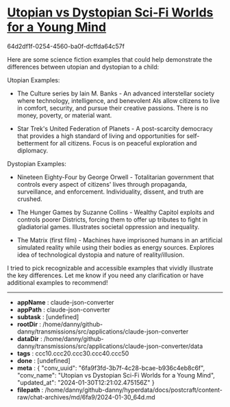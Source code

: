 # [Utopian vs Dystopian Sci-Fi Worlds for a Young Mind](https://claude.ai/chat/6fa9f3fd-3b7f-4c28-bcae-b936c4eb8c6f)

64d2df1f-0254-4560-ba0f-dcffda64c57f

 Here are some science fiction examples that could help demonstrate the differences between utopian and dystopian to a child:

Utopian Examples:

- The Culture series by Iain M. Banks - An advanced interstellar society where technology, intelligence, and benevolent AIs allow citizens to live in comfort, security, and pursue their creative passions. There is no money, poverty, or material want.

- Star Trek's United Federation of Planets - A post-scarcity democracy that provides a high standard of living and opportunities for self-betterment for all citizens. Focus is on peaceful exploration and diplomacy.

Dystopian Examples:  

- Nineteen Eighty-Four by George Orwell - Totalitarian government that controls every aspect of citizens' lives through propaganda, surveillance, and enforcement. Individuality, dissent, and truth are crushed.

- The Hunger Games by Suzanne Collins - Wealthy Capitol exploits and controls poorer Districts, forcing them to offer up tributes to fight in gladiatorial games. Illustrates societal oppression and inequality.  

- The Matrix (first film) - Machines have imprisoned humans in an artificial simulated reality while using their bodies as energy sources. Explores idea of technological dystopia and nature of reality/illusion.

I tried to pick recognizable and accessible examples that vividly illustrate the key differences. Let me know if you need any clarification or have additional examples to recommend!

---

* **appName** : claude-json-converter
* **appPath** : claude-json-converter
* **subtask** : [undefined]
* **rootDir** : /home/danny/github-danny/transmissions/src/applications/claude-json-converter
* **dataDir** : /home/danny/github-danny/transmissions/src/applications/claude-json-converter/data
* **tags** : ccc10.ccc20.ccc30.ccc40.ccc50
* **done** : [undefined]
* **meta** : {
  "conv_uuid": "6fa9f3fd-3b7f-4c28-bcae-b936c4eb8c6f",
  "conv_name": "Utopian vs Dystopian Sci-Fi Worlds for a Young Mind",
  "updated_at": "2024-01-30T12:21:02.475156Z"
}
* **filepath** : /home/danny/github-danny/hyperdata/docs/postcraft/content-raw/chat-archives/md/6fa9/2024-01-30_64d.md